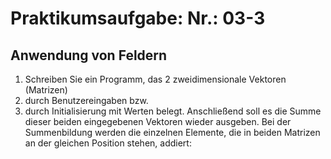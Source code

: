 ﻿# Praktikumsaufgabe: Nr.: 03-3
## Anwendung von Feldern
1. Schreiben Sie ein Programm, das 2 zweidimensionale Vektoren
(Matrizen)
1. durch Benutzereingaben bzw.
2. durch Initialisierung mit Werten
belegt.
Anschließend soll es die Summe dieser beiden eingegebenen Vektoren
wieder ausgeben.
Bei der Summenbildung werden die einzelnen Elemente, die in beiden Matrizen an
der gleichen Position stehen, addiert: 